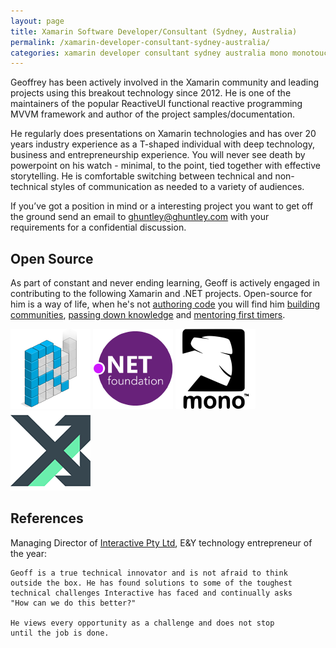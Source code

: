 ```yaml
---
layout: page
title: Xamarin Software Developer/Consultant (Sydney, Australia)
permalink: /xamarin-developer-consultant-sydney-australia/
categories: xamarin developer consultant sydney australia mono monotouch monodroid reactiveui mvvmcross xamarin-forms xamarin-ios xamarin-android refit akavache polly reactive-extensions cqrs ddd devops azure microservices nuget octopusdeploy teamcity appveyor coreclr corefx
---
```


Geoffrey has been actively involved in the Xamarin community and leading projects using this breakout technology since 2012. He is one of the maintainers of the popular ReactiveUI functional reactive programming MVVM framework and author of the project samples/documentation.

He regularly does presentations on Xamarin technologies and has over 20 years industry experience as a T-shaped individual with deep technology, business and entrepreneurship experience. You will never see death by powerpoint on his watch - minimal, to the point, tied together with effective storytelling. He is comfortable switching between technical and non-technical styles of communication as needed to a variety of audiences. 

If you’ve got a position in mind or a interesting project you want to get off the ground send an email to <a href="mailto:ghuntley@ghuntley.com?Subject='Xamarin Engagement'">ghuntley@ghuntley.com</a> with your requirements for a confidential discussion. 

## Open Source

As part of constant and never ending learning, Geoff is actively engaged in contributing to the following Xamarin and .NET projects. Open-source for him is a way of life, when he's not [authoring code](https://github.com/ghuntley/) you will find him [building communities](https://github.com/reactiveui/ReactiveUI/issues/687), [passing down knowledge](https://github.com/reactiveui/ReactiveUI/pull/771) and [mentoring first timers](https://github.com/reactiveui/ReactiveUI/issues/1005).

<a style="background: none; !important" href="http://reactiveui.net/"><img src="reactiveui.png"/></a> <a style="background: none; !important" href="http://github.com/dotnet/"><img src="dotnet.png"/></a> <a style="background: none; !important" href="http://www.mono-project.com/"><img src="mono.png"/></a> <a style="background: none; !important" href="https://github.com/MvvmCross"><img src="mvvmcross.png"/></a>

## References

Managing Director of [Interactive Pty Ltd](http://www.interactive.com.au/), E&Y technology entrepreneur of the year:

    Geoff is a true technical innovator and is not afraid to think
    outside the box. He has found solutions to some of the toughest
    technical challenges Interactive has faced and continually asks
    "How can we do this better?"

    He views every opportunity as a challenge and does not stop 
    until the job is done.
